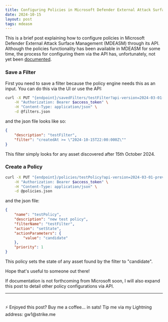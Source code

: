 ```yaml
---
title: Configuring Policies in Microsoft Defender External Attack Surface Management (MDEASM) via API
date: 2024-10-15
layout: post
tags: mdeasm
---
```


This is a brief post explaining how to configure policies in Microsoft Defender External Attack Surface Management (MDEASM) through its API. Although the policies functionality has been available in MDEASM for some time, the process for configuring them via the API has, unfortunately, not yet been [documented](https://learn.microsoft.com/en-us/rest/api/defenderforeasm/). <!--more-->

### Save a Filter

First you need to save a filter because the policy engine needs this as an input. You can do this via the UI or use the API:

```bash
curl -X PUT "{endpoint}/savedFilters/testFilter?api-version=2024-03-01-preview" \
    -H "Authorization: Bearer $access_token" \
    -H "Content-Type: application/json" \
    -d @filters.json
```

and the json file looks like so:

```json
{
    "description": "testFilter",
    "filter": "createdAt >= \"2024-10-15T22:00:000Z\""
}
```

This filter simply looks for any asset discovered after 15th October 2024.

### Create a Policy

```bash
curl -X PUT "{endpoint}/policies/testPolicy?api-version=2024-03-01-preview" \
    -H "Authorization: Bearer $access_token" \
    -H "Content-Type: application/json" \
    -d @policies.json
```

and the json file:

```json
{
    "name": "testPolicy",
    "description": "new test policy",
    "filterName": "testFilter",
    "action": "setState",
    "actionParameters": {
        "value": "candidate"
    },
    "priority": 1
}
```

This policy sets the state of any asset found by the filter to "candidate".

Hope that's useful to someone out there!

If documentation is not forthcoming from Microsoft soon, I will also expand this post to detail other policy configurations via API. 

<hr>
<p style="padding-top: 20px;">⚡️ Enjoyed this post? Buy me a coffee… in sats! Tip me via my Lightning address: gw1@strike.me</p>

